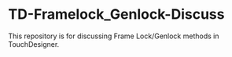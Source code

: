 # TD-Framelock_Genlock-Discuss
This repository is for discussing Frame Lock/Genlock methods in TouchDesigner.
